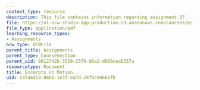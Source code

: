 ```yaml
---
content_type: resource
description: This file contains information regarding assignment 37.
file: https://ol-ocw-studio-app-production.s3.amazonaws.com/courses/ec-050-recreate-experiments-from-history-inform-the-future-from-the-past-galileo-january-iap-2010/c87a6d13886b1e3fea7d24f8c94665fb_MITEC_050IAP10_assn37.pdf
file_type: application/pdf
learning_resource_types:
- Assignments
ocw_type: OCWFile
parent_title: Assignments
parent_type: CourseSection
parent_uid: 8012742b-3520-2379-06a2-d660cea0357a
resourcetype: Document
title: Excerpts on Motion
uid: c87a6d13-886b-1e3f-ea7d-24f8c94665fb
---
```


